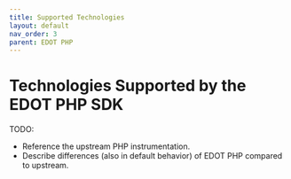 ```yaml
---
title: Supported Technologies
layout: default
nav_order: 3
parent: EDOT PHP
---
```


# Technologies Supported by the EDOT PHP SDK

TODO:
- Reference the upstream PHP instrumentation.
- Describe differences (also in default behavior) of EDOT PHP compared to upstream.